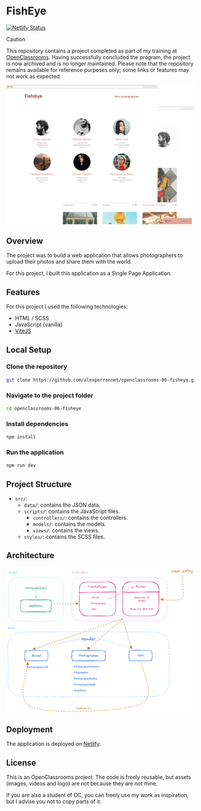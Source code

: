 # FishEye

[![Netlify Status](https://api.netlify.com/api/v1/badges/ca98286a-c64b-4496-903b-b0f29d7f773e/deploy-status)](https://app.netlify.com/sites/openclassrooms-06-fisheye/deploys)

> [!CAUTION]
> This repository contains a project completed as part of my training at [OpenClassrooms](https://openclassrooms.com). Having successfully concluded the program, the project is now archived and is no longer maintained. Please note that the repository remains available for reference purposes only; some links or features may not work as expected.

![Preview](assets/preview.png)

## Overview

The project was to build a web application that allows photographers to upload their photos and share them with the world.

For this project, I built this application as a Single Page Application.

## Features

For this project I used the following technologies:

- HTML / SCSS
- JavaScript (vanilla)
- [ViteJS](https://vitejs.dev/)

## Local Setup

### Clone the repository

```bash
git clone https://github.com/alexperronnet/openclassrooms-06-fisheye.git
```

### Navigate to the project folder

```bash
cd openclassrooms-06-fisheye
```

### Install dependencies

```bash
npm install
```

### Run the application

```bash
npm run dev
```

## Project Structure

- `src/`:
  - `data/`: contains the JSON data.
  - `scripts/`: contains the JavaScript files.
    - `controllers/`: contains the controllers.
    - `models/`: contains the models.
    - `views/`: contains the views.
  - `styles/`: contains the SCSS files.

## Architecture

![Architecture](assets/diagram.png)

## Deployment

The application is deployed on [Netlify](https://www.netlify.com/).

## License

This is an OpenClassrooms project. The code is freely reusable, but assets (images, videos and logo) are not because they are not mine.

If you are also a student of OC, you can freely use my work as inspiration, but I advise you not to copy parts of it.
